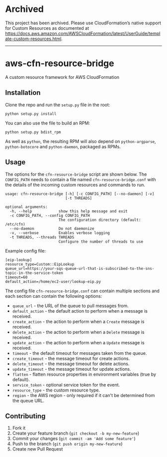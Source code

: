 Archived
========

This project has been archived. Please use CloudFormation’s native support for Custom Resources as documented at https://docs.aws.amazon.com/AWSCloudFormation/latest/UserGuide/template-custom-resources.html.

---

aws-cfn-resource-bridge
=======================

A custom resource framework for AWS CloudFormation

Installation
------------
Clone the repo and run the ```setup.py``` file in the root:

```
python setup.py install
```

You can also use the file to build an RPM:

```
python setup.py bdist_rpm
```

As well as ```python```, the resulting RPM will also depend on ```python-argparse```, ```python-botocore``` and ```python-daemon```, packaged as RPMs.

Usage
-----
The options for the ```cfn-resource-bridge``` script are shown below. The ```CONFIG_PATH``` needs to contain a file named ```cfn-resource-bridge.conf``` with the details of the incoming custom resources and commands to run.

```
usage: cfn-resource-bridge [-h] [-c CONFIG_PATH] [--no-daemon] [-v]
                           [-t THREADS]

optional arguments:
  -h, --help            show this help message and exit
  -c CONFIG_PATH, --config CONFIG_PATH
                        The configuration directory (default: /etc/cfn)
  --no-daemon           Do not daemonize
  -v, --verbose         Enables verbose logging
  -t THREADS, --threads THREADS
                        Configure the number of threads to use
```

Example config file:

```
[eip-lookup]
resource_type=Custom::EipLookup
queue_url=https://your-sqs-queue-url-that-is-subscribed-to-the-sns-topic-in-the-service-token
timeout=60
default_action=/home/ec2-user/lookup-eip.py
```

The config file ```cfn-resource-bridge.conf``` can contain multiple sections and each section can contain the following options:

 - ```queue_url``` - the URL of the queue to pull messages from.
 - ```default_action``` - the default action to perform when a message is received.
 - ```create_action``` - the action to perform when a ```Create``` message is received.
 - ```delete_action``` - the action to perform when a ```Delete``` message is received.
 - ```update_action``` - the action to perform when a ```Update``` message is received.
 - ```timeout``` - the default timeout for messages taken from the queue.
 - ```create_timeout``` - the message timeout for create actions.
 - ```delete_timeout``` - the message timeout for delete actions.
 - ```update_timeout``` - the message timeout for update actions.
 - ```flatten``` - flatten resource properties in environment variables (true by default).
 - ```service_token``` - optional service token for the event.
 - ```resource_type``` - the custom resource type.
 - ```region``` - the AWS region - only required if it can't be determined from the queue URL.
 
Contributing
-------------
1. Fork it
2. Create your feature branch (`git checkout -b my-new-feature`)
3. Commit your changes (`git commit -am 'Add some feature'`)
4. Push to the branch (`git push origin my-new-feature`)
5. Create new Pull Request
